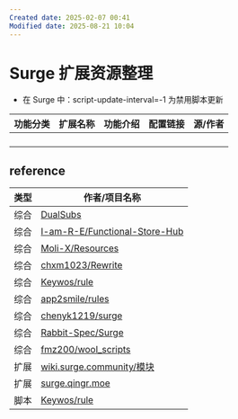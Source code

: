 ```yaml
---
Created date: 2025-02-07 00:41
Modified date: 2025-08-21 10:04
---
```

# Surge 扩展资源整理

- 在 Surge 中：script-update-interval=-1 为禁用脚本更新

| 功能分类 | 扩展名称 | 功能介绍 | 配置链接 | 源/作者 |
| ---- | ---- | ---- | ---- | ---- |
|      |      |      |      |      |
|      |      |      |      |      |
|      |      |      |      |      |
|      |      |      |      |      |

## reference

| 类型  | 作者/项目名称                                                                           |
| --- | --------------------------------------------------------------------------------- |
| 综合  | [DualSubs](https://github.com/DualSubs)                                           |
| 综合  | [I-am-R-E/Functional-Store-Hub](https://github.com/I-am-R-E/Functional-Store-Hub) |
| 综合  | [Moli-X/Resources](https://github.com/Moli-X/Resources)                           |
| 综合  | [chxm1023/Rewrite](https://github.com/chxm1023/Rewrite)                           |
| 综合  | [Keywos/rule](https://github.com/Keywos/rule)                                     |
| 综合  | [app2smile/rules](https://github.com/app2smile/rules)                             |
| 综合  | [chenyk1219/surge](https://github.com/chenyk1219/surge)                           |
| 综合  | [Rabbit-Spec/Surge](https://github.com/Rabbit-Spec/Surge)                         |
| 综合  | [fmz200/wool_scripts](https://github.com/fmz200/wool_scripts)                     |
| 扩展  | [wiki.surge.community/模块](https://wiki.surge.community/modules)                   |
| 扩展  | [surge.qingr.moe](https://surge.qingr.moe/)                                       |
| 脚本  | [Keywos/rule](https://github.com/Keywos/rule)                                     |
